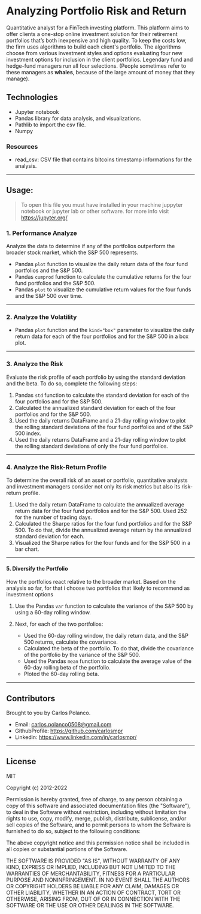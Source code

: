 # Analyzing Portfolio Risk and Return
Quantitative analyst for a FinTech investing platform. This platform aims to offer clients a one-stop online investment solution for their retirement portfolios that’s both inexpensive and high quality. To keep the costs low, the firm uses algorithms to build each client's portfolio. The algorithms choose from various investment styles and options evaluating four new investment options for inclusion in the client portfolios. Legendary fund and hedge-fund managers run all four selections. (People sometimes refer to these managers as **whales**, because of the large amount of money that they manage). 
## Technologies

- Jupyter notebook
- Pandas library for data analysis, and visualizations.
- Pathlib to import the csv file.
- Numpy

### Resources

* read_csv: CSV file that contains bitcoins timestamp informations for the analysis.
---

## Usage:
> To open this file you must have installed in your machine juppyter notebook or jupyter lab or other software. for more info visit https://jupyter.org/

### 1. Performance Analyze
Analyze the data to determine if any of the portfolios outperform the broader stock market, which the S&P 500 represents. 

- Pandas `plot` function to visualize the daily return data of the four fund portfolios and the S&P 500.
- Pandas `cumprod` function to calculate the cumulative returns for the four fund portfolios and the S&P 500.
- Pandas `plot` to visualize the cumulative return values for the four funds and the S&P 500 over time.

---

### 2. Analyze the Volatility
- Pandas `plot` function and the `kind="box"` parameter to visualize the daily return data for each of the four portfolios and for the S&P 500 in a box plot.

---

### 3. Analyze the Risk

Evaluate the risk profile of each portfolio by using the standard deviation and the beta. To do so, complete the following steps:

1. Pandas `std` function to calculate the standard deviation for each of the four portfolios and for the S&P 500. 
2. Calculated the annualized standard deviation for each of the four portfolios and for the S&P 500. 
3. Used the daily returns DataFrame and a 21-day rolling window to plot the rolling standard deviations of the four fund portfolios and of the S&P 500 index.
4. Used the daily returns DataFrame and a 21-day rolling window to plot the rolling standard deviations of only the four fund portfolios. 

---

### 4. Analyze the Risk-Return Profile
To determine the overall risk of an asset or portfolio, quantitative analysts and investment managers consider not only its risk metrics but also its risk-return profile. 

1. Used the daily return DataFrame to calculate the annualized average return data for the four fund portfolios and for the S&P 500. Used 252 for the number of trading days. 
2. Calculated the Sharpe ratios for the four fund portfolios and for the S&P 500. To do that, divide the annualized average return by the annualized standard deviation for each. 
3. Visualized the Sharpe ratios for the four funds and for the S&P 500 in a bar chart. 

---

#### 5. Diversify the Portfolio
How the portfolios react relative to the broader market. Based on the analysis so far,  for that i choose two portfolios that likely to recommend as investment options

1. Use the Pandas `var` function to calculate the variance of the S&P 500 by using a 60-day rolling window. 

2. Next, for each of the two portfolios:

    * Used the 60-day rolling window, the daily return data, and the S&P 500 returns, calculate the covariance.
    * Calculated the beta of the portfolio. To do that, divide the covariance of the portfolio by the variance of the S&P 500.
    * Used the Pandas `mean` function to calculate the average value of the 60-day rolling beta of the portfolio.
    * Ploted the 60-day rolling beta. 

--- 

##  Contributors
Brought to you by Carlos Polanco.

- Email: carlos.polanco0508@gmail.com
- GithubProfile: https://github.com/carlosmpr
- Linkedin: https://www.linkedin.com/in/carlosmpr/

---

## License

MIT

Copyright (c) 2012-2022

Permission is hereby granted, free of charge, to any person obtaining a copy of this software and associated documentation files (the "Software"), to deal in the Software without restriction, including without limitation the rights to use, copy, modify, merge, publish, distribute, sublicense, and/or sell copies of the Software, and to permit persons to whom the Software is furnished to do so, subject to the following conditions:

The above copyright notice and this permission notice shall be included in all copies or substantial portions of the Software.

THE SOFTWARE IS PROVIDED "AS IS", WITHOUT WARRANTY OF ANY KIND, EXPRESS OR IMPLIED, INCLUDING BUT NOT LIMITED TO THE WARRANTIES OF MERCHANTABILITY, FITNESS FOR A PARTICULAR PURPOSE AND NONINFRINGEMENT. IN NO EVENT SHALL THE AUTHORS OR COPYRIGHT HOLDERS BE LIABLE FOR ANY CLAIM, DAMAGES OR OTHER LIABILITY, WHETHER IN AN ACTION OF CONTRACT, TORT OR OTHERWISE, ARISING FROM, OUT OF OR IN CONNECTION WITH THE SOFTWARE OR THE USE OR OTHER DEALINGS IN THE SOFTWARE.